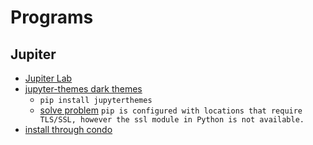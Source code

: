 # Programs

## Jupiter 

- [Jupiter Lab](https://jupyter.org/)
- [jupyter-themes dark themes](https://github.com/dunovank/jupyter-themes)
    - ```pip install jupyterthemes```
    - [solve problem](/python) ```pip is configured with locations that require TLS/SSL, however the ssl module in Python is not available.```
- [install through condo](/windows/condo)